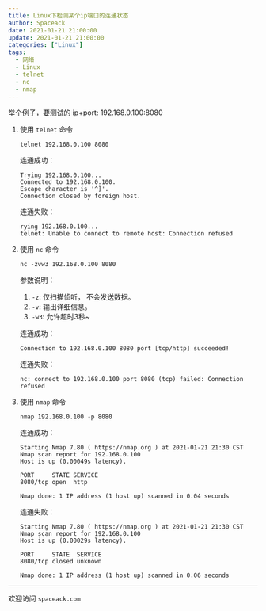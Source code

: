 ```yaml
---
title: Linux下检测某个ip端口的连通状态
author: Spaceack
date: 2021-01-21 21:00:00
update: 2021-01-21 21:00:00
categories: ["Linux"]
tags: 
  - 网络
  - Linux
  - telnet
  - nc
  - nmap
---
```


举个例子，要测试的 ip+port: 192.168.0.100:8080

1. 使用 `telnet` 命令

    `telnet 192.168.0.100 8080`

    连通成功：

    ```
    Trying 192.168.0.100...
    Connected to 192.168.0.100.
    Escape character is '^]'.
    Connection closed by foreign host.
    ```

    连通失败：
    ```
    rying 192.168.0.100...
    telnet: Unable to connect to remote host: Connection refused
    ```

2. 使用 `nc` 命令

    `nc -zvw3 192.168.0.100 8080`

    参数说明：
    1. `-z`: 仅扫描侦听， 不会发送数据。
    2. `-v`: 输出详细信息。
    3. `-w3`: 允许超时3秒~

    连通成功：
    
    ```
    Connection to 192.168.0.100 8080 port [tcp/http] succeeded!
    ```

    连通失败：
    ```
    nc: connect to 192.168.0.100 port 8080 (tcp) failed: Connection refused
    ```

3. 使用 `nmap` 命令
    
    `nmap 192.168.0.100 -p 8080`

    连通成功：
    ```
    Starting Nmap 7.80 ( https://nmap.org ) at 2021-01-21 21:30 CST
    Nmap scan report for 192.168.0.100
    Host is up (0.00049s latency).

    PORT     STATE SERVICE
    8080/tcp open  http

    Nmap done: 1 IP address (1 host up) scanned in 0.04 seconds
    ```

    连通失败：
    ```
    Starting Nmap 7.80 ( https://nmap.org ) at 2021-01-21 21:30 CST
    Nmap scan report for 192.168.0.100
    Host is up (0.00029s latency).

    PORT     STATE  SERVICE
    8080/tcp closed unknown

    Nmap done: 1 IP address (1 host up) scanned in 0.06 seconds
    ```
---
欢迎访问 `spaceack.com`